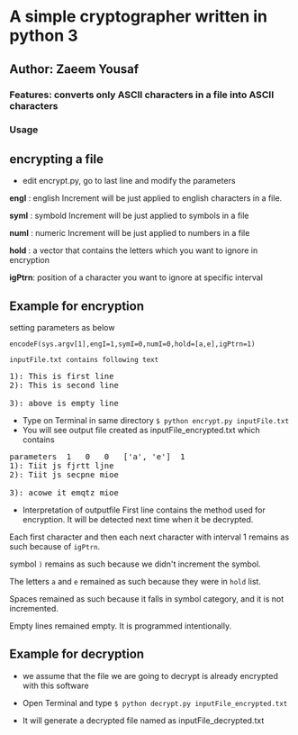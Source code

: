 # A simple cryptographer written in python 3
## Author: Zaeem Yousaf
### Features:  converts only ASCII characters in a file into ASCII characters

### Usage

## encrypting a file


* edit encrypt.py, go to last line and modify the parameters 

**engI** : english Increment will be just applied to english characters in a file.

**symI** : symbold Increment will be just applied to symbols in a file

**numI** : numeric Increment will be just applied to numbers in a file

**hold** : a vector that contains the letters which you want to ignore in encryption

**igPtrn**: position of a character you want to ignore at specific interval

## Example for encryption

setting parameters as below 

`encodeF(sys.argv[1],engI=1,symI=0,numI=0,hold=[a,e],igPtrn=1)`

`inputFile.txt contains following text`
<pre>
1): This is first line
2): This is second line

3): above is empty line
</pre>
* Type on Terminal in same directory
`$ python encrypt.py inputFile.txt`
* You will see output file created as inputFile_encrypted.txt which contains
<pre>
parameters	1	0	0	['a', 'e']	1
1): Tiit js fjrtt ljne
2): Tiit js secpne mioe

3): acowe it emqtz mioe
</pre>
* Interpretation of outputfile
First line contains the method used for encryption. It will be detected next time when it be decrypted.

Each first character and then each next character with interval 1 remains as such because of `igPtrn`.

symbol `)` remains as such because we didn't increment the symbol.

The letters `a` and `e` remained as such because they were in `hold` list.

Spaces remained as such because it falls in symbol category, and it is not incremented.

Empty lines remained empty. It is programmed intentionally.

## Example for decryption
* we assume that the file we are going to decrypt is already encrypted with this software

* Open Terminal and type `$ python decrypt.py inputFile_encrypted.txt`

* It will generate a decrypted file named as inputFile_decrypted.txt
